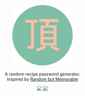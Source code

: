 <h3 align="center"><img src="./icon.png" alt="icon" height="200px"></h3>
<p align="center">A random recipe password generator.<br>Inspired by <a href="https://podcasts.apple.com/us/podcast/nice-security-hollywood-terror/id1435486599?i=1000454464317">Random but Memorable</a></p>

<p align="center">
<a href="https://app.netlify.com/sites/itadakimasu/deploys"><img src="https://api.netlify.com/api/v1/badges/c7cc711d-2e4f-47e9-817e-005e91c19417/deploy-status"/></a>
<a href="https://www.codacy.com/manual/AnalogCyan/itadakimasu?utm_source=github.com&amp;utm_medium=referral&amp;utm_content=AnalogCyan/itadakimasu&amp;utm_campaign=Badge_Grade"><img src="https://api.codacy.com/project/badge/Grade/cd0d0db628534ea39100c53b59553d50"/></a>
</p>
